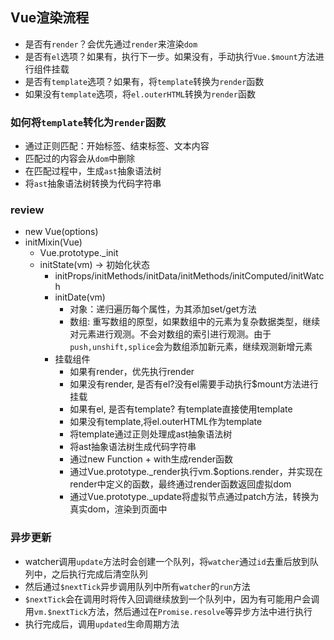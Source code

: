 ## Vue渲染流程
* 是否有`render`？会优先通过`render`来渲染`dom`
* 是否有`el`选项？如果有，执行下一步。如果没有，手动执行`Vue.$mount`方法进行组件挂载
* 是否有`template`选项？如果有，将`template`转换为`render`函数
* 如果没有`template`选项，将`el.outerHTML`转换为`render`函数


### 如何将`template`转化为`render`函数
* 通过正则匹配：开始标签、结束标签、文本内容
* 匹配过的内容会从`dom`中删除
* 在匹配过程中，生成`ast`抽象语法树
* 将`ast`抽象语法树转换为代码字符串

### review
* new Vue(options)
* initMixin(Vue)
  * Vue.prototype._init
  * initState(vm) -> 初始化状态
    * initProps/initMethods/initData/initMethods/initComputed/initWatch
    * initDate(vm)
      * 对象：递归遍历每个属性，为其添加set/get方法
      * 数组: 重写数组的原型，如果数组中的元素为复杂数据类型，继续对元素进行观测。不会对数组的索引进行观测。由于`push,unshift,splice`会为数组添加新元素，继续观测新增元素
    * 挂载组件
      * 如果有render，优先执行render
      * 如果没有render, 是否有el?没有el需要手动执行$mount方法进行挂载
      * 如果有el, 是否有template? 有template直接使用template
      * 如果没有template,将el.outerHTML作为template
      * 将template通过正则处理成ast抽象语法树
      * 将ast抽象语法树生成代码字符串
      * 通过new Function + with生成render函数
      * 通过Vue.prototype._render执行vm.$options.render，并实现在render中定义的函数，最终通过render函数返回虚拟dom
      * 通过Vue.prototype._update将虚拟节点通过patch方法，转换为真实dom，渲染到页面中
      
### 异步更新
* watcher调用`update`方法时会创建一个队列，将`watcher`通过`id`去重后放到队列中，之后执行完成后清空队列
* 然后通过`$nextTick`异步调用队列中所有`watcher`的`run`方法
* `$nextTick`会在调用时将传入回调继续放到一个队列中，因为有可能用户会调用`vm.$nextTick`方法，然后通过在`Promise.resolve`等异步方法中进行执行
* 执行完成后，调用`updated`生命周期方法
